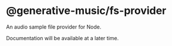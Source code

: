 # @generative-music/fs-provider

An audio sample file provider for Node.

Documentation will be available at a later time.
